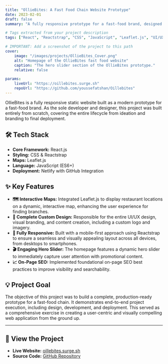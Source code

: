 ```yaml
---
title: "OllieBites: A Fast Food Chain Website Prototype"
date: 2023-02-01
draft: false
summary: "A fully responsive prototype for a fast-food brand, designed and developed from scratch. Features interactive maps with Leaflet.js and a complete custom UI/UX design."

# Tags extracted from your project description
tags: ["React", "Reactstrap", "CSS", "JavaScript", "Leaflet.js", "UI/UX", "Netlify"]

# IMPORTANT: Add a screenshot of the project to this path
cover:
    image: "/images/projects/OllieBites_Cover.png"
    alt: "Homepage of the OllieBites fast food website"
    caption: "The hero slider section of the OllieBites prototype."
    relative: false

params:
    liveUrl: "https://oillebites.surge.sh"
    repoUrl: "https://github.com/youssefatshan/Oillebites"
---
```


OllieBites is a fully responsive static website built as a modern prototype for a fast-food brand. As the sole developer and designer, this project was built entirely from scratch, covering the entire lifecycle from ideation and branding to final deployment.

## 🛠️ Tech Stack

* **Core Framework:** React.js
* **Styling:** CSS & Reactstrap
* **Maps:** Leaflet.js
* **Language:** JavaScript (ES6+)
* **Deployment:** Netlify with GitHub Integration

## ✨ Key Features

* **🗺️ Interactive Maps:** Integrated Leaflet.js to display restaurant locations on a dynamic, interactive map, enhancing the user experience for finding branches.
* **🎨 Complete Custom Design:** Responsible for the entire UI/UX design, visual branding, and content creation, including a custom logo and imagery.
* **📱 Fully Responsive:** Built with a mobile-first approach using Reactstrap to ensure a seamless and visually appealing layout across all devices, from desktops to smartphones.
* **🎬 Engaging Hero Slider:** The homepage features a dynamic hero slider to immediately capture user attention with promotional content.
* **📈 On-Page SEO:** Implemented foundational on-page SEO best practices to improve visibility and searchability.

## 💡 Project Goal

The objective of this project was to build a complete, production-ready prototype for a fast-food chain. It demonstrates end-to-end project execution, including design, development, and deployment. This served as a comprehensive exercise in creating a user-centric and visually compelling web application from the ground up.

---

## 🚀 View the Project

* **Live Website:** [oillebites.surge.sh](https://oillebites.surge.sh)
* **Source Code:** [GitHub Repository](https://github.com/youssefatshan/Oillebites)